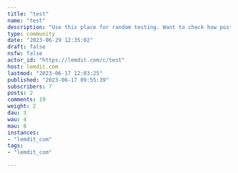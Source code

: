```yaml
---
title: "test" 
name: "test"
description: "Use this place for random testing. Want to check how posting works? Go ahead. Comments? Sure."
type: community
date: "2023-06-29 12:35:02"
draft: false
nsfw: false
actor_id: "https://lemdit.com/c/test"
host: lemdit.com
lastmod: "2023-06-17 12:03:25"
published: "2023-06-17 09:55:39"
subscribers: 7
posts: 2
comments: 19
weight: 2
dau: 3
wau: 4
mau: 8
instances:
- "lemdit_com"
tags: 
- "lemdit_com"

---
```

